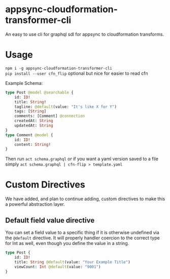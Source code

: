 # appsync-cloudformation-transformer-cli

An easy to use cli for graphql sdl for appsync to cloudformation transforms.

# Usage

`npm i -g appsync-cloudformation-transformer-cli`  
`pip install --user cfn_flip` optional but nice for easier to read cfn

Example Schema:

```graphql
type Post @model @searchable {
    id: ID!
    title: String!
    tagline: @default(value: "It's like X for Y")
    tags: [String]
    comments: [Comment] @connection
    createdAt: String
    updatedAt: String
}
type Comment @model {
    id: ID!
    content: String!
}
```

Then run `act schema.graphql` or if you want a yaml version saved to a file simply `act schema.graphql | cfn-flip > template.yaml`

# Custom Directives

We have added, and plan to continue adding, custom directives to make this a powerful abstraction layer.

## Default field value directive

You can set a field value to a specific thing if it is otherwise undefined via the `@default` directive. It will properly handler coercion to the correct type for Int as well, even though you define the value in a string.

```graphql
type Post {
    id: ID!
    title: String @default(value: "Your Example Title")
    viewCount: Int @default(value: "9001")
}
```